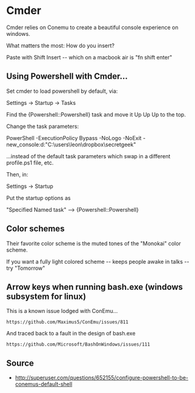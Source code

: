 # Cmder 

Cmder relies on Conemu to create a beautiful console experience on windows. 

What matters the most: How do you insert?

Paste with Shift Insert -- which on a macbook air is "fn shift enter"


## Using Powershell with Cmder...

Set cmder to load powershell by default, via:

Settings -> Startup -> Tasks

Find the {Powershell::Powershell} task and move it Up Up Up to the top.

Change the task parameters:

PowerShell -ExecutionPolicy Bypass -NoLogo -NoExit -new_console:d:"C:\users\leon\dropbox\secretgeek"

...instead of the default task parameters which swap in a different profile.ps1 file, etc.

Then, in:

Settings -> Startup

Put the startup options as

"Specified Named task" --> {Powershell::Powershell}


## Color schemes

Their favorite color scheme is the muted tones of the "Monokai" color scheme.

If you want a fully light colored scheme -- keeps people awake in talks -- try "Tomorrow"



## Arrow keys when running bash.exe (windows subsystem for linux)

This is a known issue lodged with ConEmu...

    https://github.com/Maximus5/ConEmu/issues/811

And traced back to a fault in the design of bash.exe

    https://github.com/Microsoft/BashOnWindows/issues/111



## Source

 * <http://superuser.com/questions/652155/configure-powershell-to-be-conemus-default-shell>